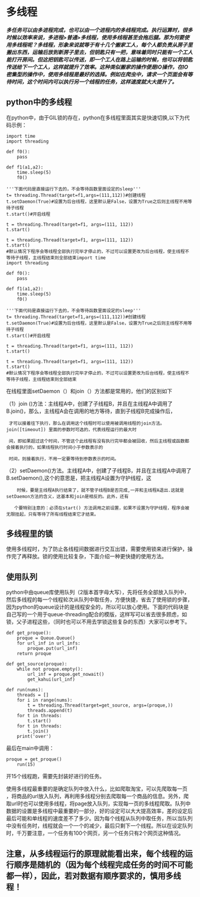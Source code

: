 # 多线程
#####  多任务可以由多进程完成，也可以由一个进程内的多线程完成。执行运算时，很多时候以效率来说，多进程>普通>多线程，使用多线程甚至会拖后腿。那为何要使用多线程呢？多线程，形象来说就等于有十几个搬家工人，每个人都负责从房子里搬出东西，运输后放到新房子里去，但钥匙只有一把，意味着同时只能有一个工人能打开房间。但这把钥匙可以传送，即一个工人在路上运输的时候，他可以将钥匙传送给下一个工人，这样就提升了效率。这种类似搬家的操作便是IO操作，在IO密集型的操作中，使用多线程是最好的选择。例如在爬虫中，请求一个页面会有等待时间，这个时间内可以执行另一个线程的任务，这样速度就大大提升了。

## python中的多线程
   在python中，由于GIL锁的存在，python在多线程里面其实是快速切换,以下为代码示例：
```
import time
import threading
 
def f0():
    pass
 
def f1(a1,a2):
    time.sleep(5)
    f0()
 
'''下面代码是直接运行下去的，不会等待函数里面设定的sleep'''
t= threading.Thread(target=f1,args=(111,112))#创建线程
t.setDaemon(True)#设置为后台线程，这里默认是False，设置为True之后则主线程不用等待子线程
t.start()#开启线程
 
t = threading.Thread(target=f1, args=(111, 112))
t.start()
 
t = threading.Thread(target=f1, args=(111, 112))
t.start()
#默认情况下程序会等线程全部执行完毕才停止的，不过可以设置更改为后台线程，使主线程不等待子线程，主线程结束则全部结束import time
import threading
 
def f0():
    pass
 
def f1(a1,a2):
    time.sleep(5)
    f0()
 
'''下面代码是直接运行下去的，不会等待函数里面设定的sleep'''
t= threading.Thread(target=f1,args=(111,112))#创建线程
t.setDaemon(True)#设置为后台线程，这里默认是False，设置为True之后则主线程不用等待子线程
t.start()#开启线程
 
t = threading.Thread(target=f1, args=(111, 112))
t.start()
 
t = threading.Thread(target=f1, args=(111, 112))
t.start()
#默认情况下程序会等线程全部执行完毕才停止的，不过可以设置更改为后台线程，使主线程不等待子线程，主线程结束则全部结束
```
在线程里面setDaemon（）和join（）方法都是常用的，他们的区别如下

（1）join ()方法：主线程A中，创建了子线程B，并且在主线程A中调用了B.join()，那么，主线程A会在调用的地方等待，直到子线程B完成操作后，

     才可以接着往下执行，那么在调用这个线程时可以使用被调用线程的join方法。join([timeout]) 里面的参数时可选的，代表线程运行的最大时

     间，即如果超过这个时间，不管这个此线程有没有执行完毕都会被回收，然后主线程或函数都会接着执行的，如果线程执行时间小于参数表示的

     时间，则接着执行，不用一定要等待到参数表示的时间。

 （2）setDaemon()方法。主线程A中，创建了子线程B，并且在主线程A中调用了B.setDaemon(),这个的意思是，把主线程A设置为守护线程，这

        时候，要是主线程A执行结束了，就不管子线程B是否完成,一并和主线程A退出.这就是setDaemon方法的含义，这基本和join是相反的。此外，还有

       个要特别注意的：必须在start() 方法调用之前设置，如果不设置为守护线程，程序会被无限挂起，只有等待了所有线程结束它才结束。
## 多线程里的锁
使用多线程时，为了防止各线程间数据进行交互出错，需要使用锁来进行保护，操作完了再释放。锁的使用比较复杂，下面介绍一种更快捷的使用方法。
## 使用队列
python中由queue库使用队列（2版本首字母大写），先将任务全部放入队列中，然后多线程的每一个线程轮次从队列中取任务，方便快捷，省去了使用锁的步骤，因为python的queue设计的是线程安全的，所以可以放心使用。下面的代码块是自己写的一个用于queue-threading配合的模版，这样写可以省去很多顾虑，如锁，父子进程这些，（同时也可以不用去学锁这些复杂的东西）大家可以参考下。
```
def get_proque():
    proque = Queue.Queue()
    for url_inf in url_infs:
        proque.put(url_inf)
    return proque

def get_source(proque):
    while not proque.empty():
        url_inf = proque.get_nowait()
        get_kahui(url_inf)

def run(nums):
    threads = []
    for i in range(nums):
        t = threading.Thread(target=get_source, args=(proque,))
        threads.append(t)
    for t in threads:
        t.start()
    for t in threads:
        t.join()
    print('over')
```
最后在main中调用：
```
proque = get_proque()
    run(15)
```
开15个线程跑，需要先封装好进行的任务。 


   使用多线程最重要的是确定队列中放入什么，比如爬取淘宝，可以先爬取每一页 ，将商品的url放入队列，再利用多线程分别去爬取每一个商品的信息。另外，爬取url时也可以使用多线程，将page放入队列，实现每一页的多线程爬取。队列中数据的设置是多线程中最重要的一部分，好的设定可以大大提高效率，差的设定后最后可能和单线程的速度差不了多少。因为每个线程从队列中取任务，所以当队列中没有任务时，线程就会一个一个的减少，最后只剩下一个线程。所以在设定队列时，千万要注意，一个任务有100个网页，另一个任务只有2个网页这种情况。


## 注意，从多线程运行的原理就能看出来，每个线程的运行顺序是随机的（因为每个线程完成任务的时间不可能都一样），因此，若对数据有顺序要求的，慎用多线程！



